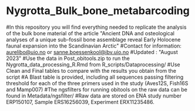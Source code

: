 # Nygrotta_Bulk_bone_metabarcoding
#In this repository you will find everything needed to replicate the analysis of the bulk bone material of the article "Ancient DNA and osteological analyses of a unique sub-fossil bone assemblage reveal Early Holocene faunal expansion into the Scandinavian Arctic" #Contact for information: aurelibo@uio.no or sanne.boessenkool@ibv.uio.no #Updated : "August 2023"
#Use the data in Post_obitools.zip to run the Nygrotta_data_processing_R.Rmd from R_scripts/Dataprocessing/ #Use Clean and Final tables to compare with the results you obtain from the script #A Blast table is provided, including all sequences passing filtering threshold for each of the three primers used in the study (Aves12S, Fish16S and Mamp007) #The ngsfilters for running obitools on the raw data can be found in Metadata/ngsfilter/ #Raw data are stored on ENA study number ERP150107, Sample ERS16256039, Experiment ERX11235486.

